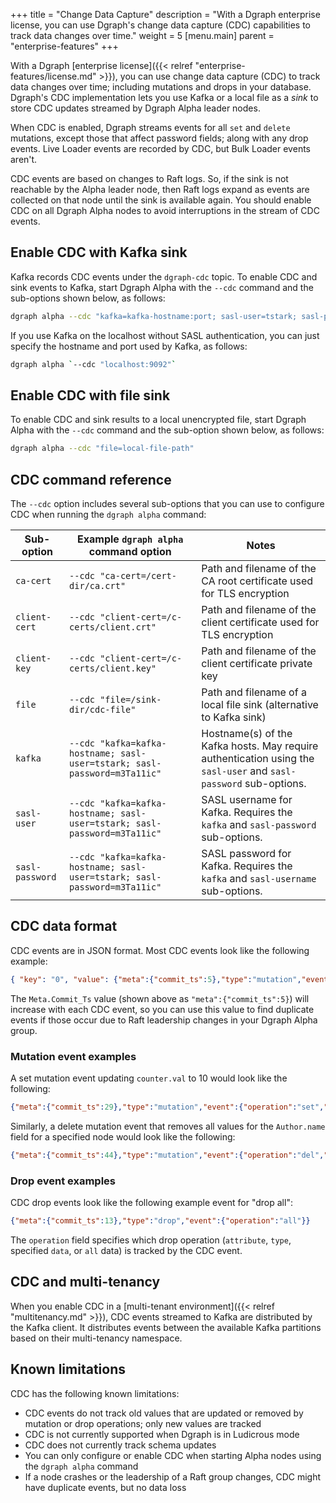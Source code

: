 +++
title = "Change Data Capture"
description = "With a Dgraph enterprise license, you can use Dgraph's change data capture (CDC) capabilities to track data changes over time."
weight = 5
[menu.main]
    parent = "enterprise-features"
+++

With a Dgraph [enterprise license]({{< relref "enterprise-features/license.md" >}}),
you can use change data capture (CDC) to track data changes over time; including
mutations and drops in your database. Dgraph's CDC implementation lets you use
Kafka or a local file as a *sink* to store CDC updates streamed by Dgraph Alpha
leader nodes. 

When CDC is enabled, Dgraph streams events for all `set` and `delete` mutations,
except those that affect password fields; along with any drop  events. Live
Loader events are recorded by CDC, but Bulk Loader events aren't.

CDC events are based on changes to Raft logs. So, if the sink is not reachable
by the Alpha leader node, then Raft logs expand as events are collected on
that node until the sink is available again. You should enable CDC on all Dgraph
Alpha nodes to avoid interruptions in the stream of CDC events.

## Enable CDC with Kafka sink

Kafka records CDC events under the `dgraph-cdc` topic. To enable CDC and sink
events to Kafka, start Dgraph Alpha with the `--cdc` command and the sub-options
shown below, as follows:

```bash
dgraph alpha --cdc "kafka=kafka-hostname:port; sasl-user=tstark; sasl-password=m3Ta11ic"
```

If you use Kafka on the localhost without SASL authentication, you can just 
specify the hostname and port used by Kafka, as follows:

```bash
dgraph alpha `--cdc "localhost:9092"`
```

## Enable CDC with file sink

To enable CDC and sink results to a local unencrypted file, start Dgraph Alpha
with the `--cdc` command and the sub-option shown below, as follows:

```bash
dgraph alpha --cdc "file=local-file-path"
```

## CDC command reference

The `--cdc` option includes several sub-options that you can use to configure
CDC when running the `dgraph alpha` command:

| Sub-option       | Example `dgraph alpha` command option     | Notes                                                                |
|------------------|-------------------------------------------|----------------------------------------------------------------------|
|  `ca-cert`       | `--cdc "ca-cert=/cert-dir/ca.crt"`        | Path and filename of the CA root certificate used for TLS encryption |
|  `client-cert`   | `--cdc "client-cert=/c-certs/client.crt"` | Path and filename of the client certificate used for TLS encryption  |
|  `client-key`    | `--cdc "client-cert=/c-certs/client.key"` | Path and filename of the client certificate private key              |
|  `file`          | `--cdc "file=/sink-dir/cdc-file"`         | Path and filename of a local file sink (alternative to Kafka sink)   |
|  `kafka`         | `--cdc "kafka=kafka-hostname; sasl-user=tstark; sasl-password=m3Ta11ic"` | Hostname(s) of the Kafka hosts. May require authentication using the `sasl-user` and `sasl-password` sub-options. |
|  `sasl-user`     | `--cdc "kafka=kafka-hostname; sasl-user=tstark; sasl-password=m3Ta11ic"` | SASL username for Kafka. Requires the `kafka` and `sasl-password` sub-options. |
|  `sasl-password` | `--cdc "kafka=kafka-hostname; sasl-user=tstark; sasl-password=m3Ta11ic"` | SASL password for Kafka. Requires the `kafka` and `sasl-username` sub-options. |

## CDC data format


CDC events are in JSON format. Most CDC events look like the following example:

```json
{ "key": "0", "value": {"meta":{"commit_ts":5},"type":"mutation","event":{"operation":"set","uid":2,"attr":"counter.val","value":1,"value_type":"int"}}}
```

The `Meta.Commit_Ts` value (shown above as `"meta":{"commit_ts":5}`) will increase
with each CDC event, so you can use this value to find duplicate events if those 
occur due to Raft leadership changes in your Dgraph Alpha group.

### Mutation event examples

A set mutation event updating `counter.val` to 10 would look like the following:

```json
{"meta":{"commit_ts":29},"type":"mutation","event":{"operation":"set","uid":3,"attr":"counter.val","value":10,"value_type":"int"}}
```

Similarly, a delete mutation event that removes all values for the `Author.name`
field for a specified node would look like the following:

```json
{"meta":{"commit_ts":44},"type":"mutation","event":{"operation":"del","uid":7,"attr":"Author.name","value":"_STAR_ALL","value_type":"default"}}
```

### Drop event examples

CDC drop events look like the following example event for "drop all":

```json
{"meta":{"commit_ts":13},"type":"drop","event":{"operation":"all"}}
```

The `operation` field specifies which drop operation (`attribute`, `type`,
specified `data`, or `all` data) is tracked by the CDC event.

## CDC and multi-tenancy

When you enable CDC in a [multi-tenant environment]({{< relref "multitenancy.md" >}}),
CDC events streamed to Kafka are distributed by the Kafka client. It distributes
events between the available Kafka partitions based on their multi-tenancy
namespace.

## Known limitations

CDC has the following known limitations:

* CDC events do not track old values that are updated or removed by mutation or
  drop operations; only new values are tracked
* CDC is not currently supported when Dgraph is in Ludicrous mode
* CDC does not currently track schema updates
* You can only configure or enable CDC when starting Alpha nodes using the
 `dgraph alpha` command
* If a node crashes or the leadership of a Raft group changes, CDC might have
  duplicate events, but no data loss